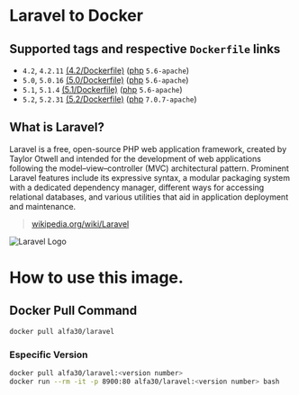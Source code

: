 # Laravel to Docker

## Supported tags and respective `Dockerfile` links
- `4.2`, `4.2.11` [(4.2/Dockerfile)](4.2/Dockerfile) ([php] `5.6-apache`)
- `5.0`, `5.0.16` [(5.0/Dockerfile)](5.0/Dockerfile) ([php] `5.6-apache`)
- `5.1`, `5.1.4` [(5.1/Dockerfile)](5.1/Dockerfile) ([php] `5.6-apache`)
- `5.2`, `5.2.31` [(5.2/Dockerfile)](5.2/Dockerfile) ([php] `7.0.7-apache`)

## What is Laravel?
Laravel is a free, open-source PHP web application framework, created by Taylor Otwell and intended for the development of web applications following the model–view–controller (MVC) architectural pattern. Prominent Laravel features include its expressive syntax, a modular packaging system with a dedicated dependency manager, different ways for accessing relational databases, and various utilities that aid in application deployment and maintenance.

> [wikipedia.org/wiki/Laravel](https://wikipedia.org/wiki/Laravel)

![Laravel Logo](https://upload.wikimedia.org/wikipedia/commons/thumb/3/3d/LaravelLogo.png/250px-LaravelLogo.png)

# How to use this image.

## Docker Pull Command
```bash
docker pull alfa30/laravel
```

### Especific Version
```bash
docker pull alfa30/laravel:<version number>
docker run --rm -it -p 8900:80 alfa30/laravel:<version number> bash
```

[php]: https://hub.docker.com/r/library/php/
